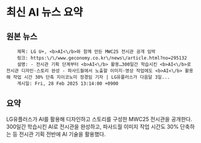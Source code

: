 # 최신 AI 뉴스 요약

## 원본 뉴스
		제목: LG U+, <b>AI<\/b>와 함께 만든 MWC25 전시관 공개 임박
		링크: https:\/\/www.geconomy.co.kr\/news\/article.html?no=295132
		설명: - 전시관 기획 단계부터 <b>AI<\/b> 활용…300일간 학습시킨 <b>AI<\/b>로 전시관 디자인·스토리 완성 - 파사드월에서 노출할 이미지·영상 작업에도 <b>AI<\/b> 활용해 작업 시간 30% 단축 지이코노미 정경임 기자 | LG유플러스가 다음달 3일... 
		게시일: Fri, 28 Feb 2025 13:14:00 +0900


## 요약
LG유플러스가 AI를 활용해 디자인하고 스토리를 구성한 MWC25 전시관을 공개한다. 300일간 학습시킨 AI로 전시관을 완성하고, 파사드월 이미지 작업 시간도 30% 단축하는 등 전시관 기획 전반에 AI 기술을 활용했다.
